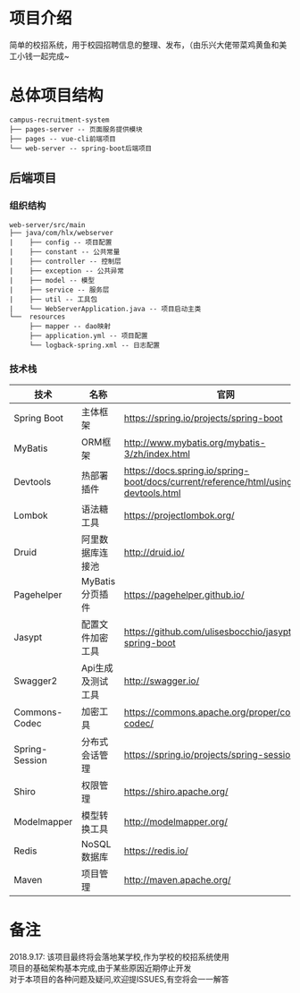 # 项目介绍

简单的校招系统，用于校园招聘信息的整理、发布，（由乐兴大佬带菜鸡黄鱼和美工小钱一起完成~

# 总体项目结构

```
campus-recruitment-system
├── pages-server -- 页面服务提供模块
├── pages -- vue-cli前端项目
└── web-server -- spring-boot后端项目
``` 

## 后端项目

### 组织结构

```
web-server/src/main
├── java/com/hlx/webserver
|    ├── config -- 项目配置
|    ├── constant -- 公共常量
|    ├── controller -- 控制层
|    ├── exception -- 公共异常
|    ├── model -- 模型
|    ├── service -- 服务层
|    ├── util -- 工具包
|    └── WebServerApplication.java -- 项目启动主类
└──  resources
     ├── mapper -- dao映射
     ├── application.yml -- 项目配置
     └── logback-spring.xml -- 日志配置
```

### 技术栈
技术 | 名称 |官网
---|---|---
Spring Boot | 主体框架 | https://spring.io/projects/spring-boot
MyBatis | ORM框架 | http://www.mybatis.org/mybatis-3/zh/index.html
Devtools | 热部署插件 | https://docs.spring.io/spring-boot/docs/current/reference/html/using-boot-devtools.html
Lombok | 语法糖工具 | https://projectlombok.org/
Druid | 阿里数据库连接池 | http://druid.io/
Pagehelper | MyBatis分页插件 | https://pagehelper.github.io/
Jasypt | 配置文件加密工具 | https://github.com/ulisesbocchio/jasypt-spring-boot
Swagger2 | Api生成及测试工具 | http://swagger.io/
Commons-Codec | 加密工具 | https://commons.apache.org/proper/commons-codec/
Spring-Session | 分布式会话管理 | https://spring.io/projects/spring-session
Shiro | 权限管理 | https://shiro.apache.org/
Modelmapper | 模型转换工具 | http://modelmapper.org/
Redis | NoSQL数据库 | https://redis.io/
Maven | 项目管理 | http://maven.apache.org/

# 备注

2018.9.17: 该项目最终将会落地某学校,作为学校的校招系统使用  
项目的基础架构基本完成,由于某些原因近期停止开发  
对于本项目的各种问题及疑问,欢迎提ISSUES,有空将会一一解答